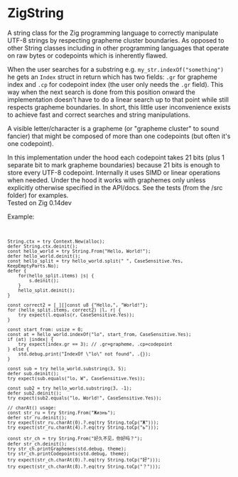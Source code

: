 # ZigString
A string class for the Zig programming language to correctly manipulate UTF-8 strings
by respecting grapheme cluster boundaries. As opposed to other String classes including
in other programming languages that operate on raw bytes or codepoints which is inherently flawed.
<p/>
When the user searches for a substring e.g. <code>my_str.indexOf("something")</code> he gets an <code>Index</code> struct in
 return which has two fields: <code>.gr</code> for grapheme index and
<code>.cp</code> for codepoint index (the user only needs the <code>.gr</code> field). This way when the next search
 is done from this position onward the implementation doesn't have to do a linear search up to
  that point while still respects grapheme boundaries. In short, this little user inconvenience 
  exists to achieve fast and correct searches and string manipulations.
<p/>
A visible letter/character is a grapheme (or "grapheme cluster" to sound fancier) that might
 be composed of more than one codepoints (but often it's one codepoint).
 <p/>
In this implementation under the hood each codepoint takes 21 bits (plus 1 separate bit to
 mark grapheme boundaries) because 21 bits is enough to store every UTF-8 codepoint.
Internally it uses SIMD or linear operations when needed. Under the hood it works with
 graphemes only unless explicitly otherwise specified in the API/docs. See the tests
 (from the /src folder) for examples.<br/>
Tested on Zig 0.14dev
<p/>
Example:<br/>
 
 <code>
  
    String.ctx = try Context.New(alloc);
    defer String.ctx.deinit();
    const hello_world = try String.From("Hello, World!");
    defer hello_world.deinit();
    const hello_split = try hello_world.split(" ", CaseSensitive.Yes, KeepEmptyParts.No);
    defer {
        for(hello_split.items) |s| {
            s.deinit();
        }
        hello_split.deinit();
    }

    const correct2 = [_][]const u8 {"Hello,", "World!"};
    for (hello_split.items, correct2) |l, r| {
        try expect(l.equals(r, CaseSensitive.Yes));
    }

    const start_from: usize = 0;
    const at = hello_world.indexOf("lo", start_from, CaseSensitive.Yes);
    if (at) |index| {
        try expect(index.gr == 3); // .gr=grapheme, .cp=codepoint
    } else {
        std.debug.print("IndexOf \"lo\" not found", .{});
    }

    const sub = try hello_world.substring(3, 5);
    defer sub.deinit();
    try expect(sub.equals("lo, W", CaseSensitive.Yes));

    const sub2 = try hello_world.substring(3, -1);
    defer sub2.deinit();
    try expect(sub2.equals("lo, World!", CaseSensitive.Yes));
    
    // charAt() usage:
    const str_ru = try String.From("Жизнь");
    defer str_ru.deinit();
    try expect(str_ru.charAt(0).?.eq(try String.toCp("Ж")));
    try expect(str_ru.charAt(4).?.eq(try String.toCp("ь")));

    const str_ch = try String.From("好久不见，你好吗？");
    defer str_ch.deinit();
    try str_ch.printGraphemes(std.debug, theme);
    try str_ch.printCodepoints(std.debug, theme);
    try expect(str_ch.charAt(0).?.eq(try String.toCp("好")));
    try expect(str_ch.charAt(8).?.eq(try String.toCp("？")));
    
   </code>
